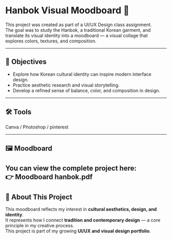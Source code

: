 # Hanbok Visual Moodboard 🎨

This project was created as part of a UI/UX Design class assignment.  
The goal was to study the Hanbok, a traditional Korean garment, and translate its visual identity into a moodboard — a visual collage that explores colors, textures, and composition.

---

## 🎯 Objectives
- Explore how Korean cultural identity can inspire modern interface design.  
- Practice aesthetic research and visual storytelling.  
- Develop a refined sense of balance, color, and composition in design.

---

## 🛠 Tools
Canva / Photoshop / pinterest

---

## 🖼 Moodboard
You can view the complete project here:  
👉 Moodboard hanbok.pdf
---

## 💬 About This Project
This moodboard reflects my interest in **cultural aesthetics, design, and identity**.  
It represents how I connect **tradition and contemporary design** — a core principle in my creative process.  
This project is part of my growing **UI/UX and visual design portfolio**.
